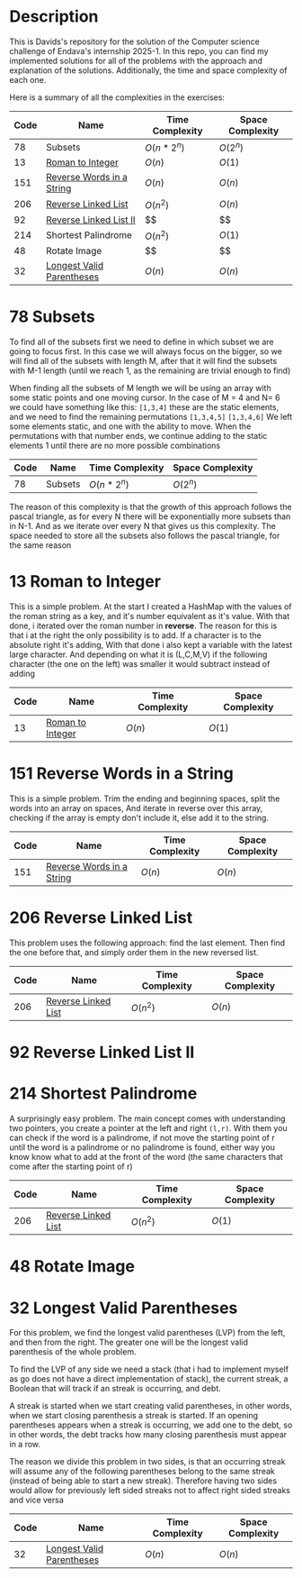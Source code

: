 # Description

This is Davids's repository for the solution of the Computer science challenge of Endava's internship 2025-1. In this repo, you can find my implemented solutions for all of the problems with the approach and explanation of the solutions. Additionally, the time and space complexity of each one.

  

Here is a summary of all the complexities in the exercises:

  
| **Code** | **Name**                                                                                                              | Time Complexity | Space Complexity |
| -------- | --------------------------------------------------------------------------------------------------------------------- | --------------- | ---------------- |
| 78       | Subsets                                                                                                               | $O(n*2^n)$      | $O(2^n)$         |
| 13       | [Roman to Integer](https://leetcode.com/problems/roman-to-integer/)                                                   | $O(n)$          | $O(1)$           |
| 151      | [Reverse Words in a String](https://leetcode.com/problems/reverse-words-in-a-string/)                                 | $O(n)$          | $O(n)$           |
| 206      | [Reverse Linked List](https://confluence.endava.com/spaces/ARCHDISC/pages/140422221/Learning+Materials+System+Design) | $O(n^2)$        | $O(n)$           |
| 92       | [Reverse Linked List II](https://leetcode.com/problems/reverse-linked-list-ii/description/)                           | $$              | $$               |
| 214      | Shortest Palindrome                                                                                                   | $O(n^2)$        | $O(1)$           |
| 48       | Rotate Image                                                                                                          | $$              | $$               |
| 32       | [Longest Valid Parentheses](https://leetcode.com/problems/longest-valid-parentheses/)                                 | $O(n)$          | $O(n)$           |

# 78 Subsets

To find all of the subsets first we need to define in which subset we are going to focus first. In this case we will always focus on the bigger, so we will find all of the subsets with length M, after that it will find the subsets with M-1 length (until we reach 1, as the remaining are trivial enough to find) 

When finding all the subsets of M length we will be using an array with some static points and one moving cursor. In the case of M = 4 and N= 6 we could have something like this: `[1,3,4]` these are the static elements, and we need to find the remaining permutations `[1,3,4,5]` `[1,3,4,6]` We left some elements static, and one with the ability to move. When the permutations with that number ends, we continue adding to the static elements 1 until there are no more possible combinations 

| **Code** | **Name**                                                                                                              | Time Complexity | Space Complexity |
| -------- | --------------------------------------------------------------------------------------------------------------------- | --------------- | ---------------- |
| 78       | Subsets                                                                                                               | $O(n*2^n)$      | $O(2^n)$         |

The reason of this complexity is that the growth of this approach follows the pascal triangle, as for every N there will be exponentially more subsets than in N-1. And as we iterate over every N that gives us this complexity. The space needed to store all the subsets also follows the pascal triangle, for the same reason

# 13 Roman to Integer

  

This is a simple problem. At the start I created a HashMap with the values of the roman string as a key, and it's number equivalent as it's value. With that done, i iterated over the roman number in **reverse**. The reason for this is that i at the right the only possibility is to add. If a character is to the absolute right it's adding, With that done i also kept a variable with the latest large character. And depending on what it is (L,C,M,V) if the following character (the one on the left) was smaller it would subtract instead of adding
  
| **Code** | **Name**                                                                                                              | Time Complexity | Space Complexity |
| -------- | --------------------------------------------------------------------------------------------------------------------- | --------------- | ---------------- |
| 13       | [Roman to Integer](https://leetcode.com/problems/roman-to-integer/)                                                   | $O(n)$          | $O(1)$           |

# 151 Reverse Words in a String

This is a simple problem. Trim the ending and beginning spaces, split the words into an array on spaces, And iterate in reverse over this array, checking if the array is empty don't include it, else add it to the string.  


| **Code** | **Name**                                                                                                              | Time Complexity | Space Complexity |
| -------- | --------------------------------------------------------------------------------------------------------------------- | --------------- | ---------------- |
| 151      | [Reverse Words in a String](https://leetcode.com/problems/reverse-words-in-a-string/)                                 | $O(n)$          | $O(n)$           |


# 206 Reverse Linked List

This problem uses the following approach: find the last element. Then find the one before that, and simply order them in the new reversed list.


| **Code** | **Name**                                                                                                              | Time Complexity | Space Complexity |
| -------- | --------------------------------------------------------------------------------------------------------------------- | --------------- | ---------------- |
| 206      | [Reverse Linked List](https://confluence.endava.com/spaces/ARCHDISC/pages/140422221/Learning+Materials+System+Design) | $O(n^2)$        | $O(n)$           |


  

# 92 Reverse Linked List II

  

# 214 Shortest Palindrome

  A surprisingly easy problem. The main concept comes with understanding two pointers, you create a pointer at the left and right `(l,r)`. With them you can check if the word is a palindrome, if not move the starting point of r until the word is a palindrome or no palindrome is found, either way you know know what to add at the front of the word (the same characters that come after the starting point of r)

| **Code** | **Name**                                                                                                              | Time Complexity | Space Complexity |
| -------- | --------------------------------------------------------------------------------------------------------------------- | --------------- | ---------------- |
| 206      | [Reverse Linked List](https://confluence.endava.com/spaces/ARCHDISC/pages/140422221/Learning+Materials+System+Design) | $O(n^2)$        | $O(1)$           |
# 48 Rotate Image

  

# 32 Longest Valid Parentheses

For this problem, we find the longest valid parentheses (LVP) from the left, and then from the right. The greater one will be the longest valid parenthesis of the whole problem.

To find the LVP of any side we need a stack (that i had to implement myself as go does not have a direct implementation of stack), the current streak, a Boolean that will track if an streak is occurring, and debt.

A streak is started when we start creating valid parentheses, in other words, when we start closing parenthesis a streak is started. If an opening parentheses appears when a streak is occurring, we add one to the debt, so in other words, the debt tracks how many closing parenthesis must appear in a row.

The reason we divide this problem in two sides, is that an occurring streak will assume any of the following parentheses belong to the same streak (instead of being able to start a new streak). Therefore having two sides would allow for previously left sided streaks not to affect right sided streaks and vice versa 

| **Code** | **Name**                                                                                                              | Time Complexity | Space Complexity |
| -------- | --------------------------------------------------------------------------------------------------------------------- | --------------- | ---------------- |
| 32       | [Longest Valid Parentheses](https://leetcode.com/problems/longest-valid-parentheses/)                                 | $O(n)$          | $O(n)$           |